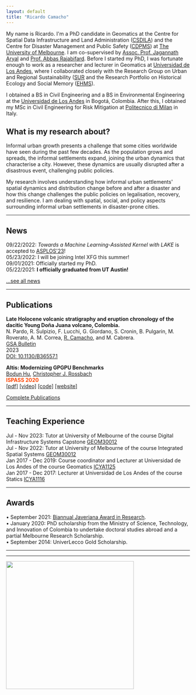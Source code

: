```yaml
---
layout: default
title: "Ricardo Camacho"
---
```


My name is Ricardo. I'm a PhD candidate in Geomatics at the Centre for Spatial Data Infrastructure and Land Administration ([CSDILA](https://eng.unimelb.edu.au/csdila)) and the Centre for Disaster Management and Public Safety ([CDPMS](https://www.unimelb.edu.au/cdmps)) at [The University of Melbourne](https://www.unimelb.edu.au/).  I am co-supervised by [Assoc. Prof. Jagannath Aryal](https://findanexpert.unimelb.edu.au/profile/865150-jagannath-aryal) and [Prof. Abbas Rajabifard](https://findanexpert.unimelb.edu.au/profile/6142-abbas-rajabifard). Before I started my PhD, I was fortunate enough to work as a researcher and lecturer in Geomatics at [Universidad de Los Andes](https://uniandes.edu.co/), where I collaborated closely with the Research Group on Urban and Regional Sustainability ([SUR](https://sur.uniandes.edu.co/) and the Research Portfolio on Historical Ecology and Social Memory ([EHMS](https://ehms.uniandes.edu.co/)).

I obtained a BS in Civil Engineering and a BS in Environmental Engineering at the [Universidad de Los Andes](https://uniandes.edu.co/) in Bogotá, Colombia. After this, I obtained my MSc in Civil Engineering for Risk Mitigation at [Politecnico di Milan](https://www.polimi.it/en) in Italy.

## What is my research about?

Informal urban growth presents a challenge that some cities worldwide have seen during the past few decades. As the population grows and spreads, the informal settlements expand, joining the urban dynamics that characterise a city. However, these dynamics are usually disrupted after a disastrous event, challenging public policies.

My research involves understanding how informal urban settlements' spatial dynamics and distribution change before and after a disaster and how this change challenges the public policies on legalisation, recovery, and resilience. I am dealing with spatial, social, and policy aspects surrounding informal urban settlements in disaster-prone cities. 


---

## News

09/22/2022: *Towards a Machine Learning-Assisted Kernel with LAKE* is accepted to [ASPLOS'23](https://asplos-conference.org/asplos-2023-cfp/)!  
05/23/2022: I will be joining Intel XFG this summer!  
09/01/2021: Officially started my PhD.  
05/22/2021: **I officially graduated from UT Austin!**  

[...see all news](./news)

---

## Publications

**Late Holocene volcanic stratigraphy and eruption chronology of the dacitic Young Doña Juana volcano, Colombia.**  
N. Pardo, R. Sulpizio, F. Lucchi, G. Giordano, S. Cronin, B. Pulgarin, M. Roverato, A. M. Correa, <u>R. Camacho</u>, and M. Cabrera.  
[GSA Bulletin](https://pubs.geoscienceworld.org/gsabulletin)  
2023  
[DOI: 10.1130/B36557.1](https://pubs.geoscienceworld.org/gsa/gsabulletin/article/135/9-10/2510/619822/Late-Holocene-volcanic-stratigraphy-and-eruption)  

**Altis: Modernizing GPGPU Benchmarks**  
<u>Bodun Hu</u>, [Christopher J. Rossbach](https://www.cs.utexas.edu/~rossbach/)  
**<span style="color:orangered">ISPASS 2020</span>**  
[[pdf]](https://ieeexplore.ieee.org/document/9238617) [[video]](https://www.youtube.com/watch?v=mRkcmjGzytY) [[code]](https://github.com/utcs-scea/altis) [[website]](https://utcs-scea.github.io/altis/)

[Complete Publications](./publications)

---

## Teaching Experience

Jul - Nov 2023: Tutor at University of Melbourne of the course Digital Infrastructure Systems Capstone [GEOM30012](https://handbook.unimelb.edu.au/2023/subjects/geom30012)  
Jul - Nov 2022: Tutor at University of Melbourne of the course Integrated Spatial Systems [GEOM30012](https://handbook.unimelb.edu.au/2022/subjects/geom30012)  
Jan 2017 - Dec 2019: Course coordinator and Lecturer at Universidad de Los Andes of the course Geomatics [ICYA1125](https://civilyambiental.uniandes.edu.co/sites/default/files/documentos/contenidos-programaticos/contenidos-programaticos-2018/segundo-semestre/icya-1125-geomatica-2018-20-secc-1.pdf)  
Jan 2017 - Dec 2017: Lecturer at Universidad de Los Andes of the course Statics [ICYA1116](https://civilyambiental.uniandes.edu.co/sites/default/files/documentos/contenidos-programaticos/contenidos-programaticos-2017/segundo-semestre/2017-20-icya/icya-1116-estatica-2017-20-seccion-3.pdf)  

---

## Awards

•	September 2021: [Biannual Javeriana Award in Research](https://wallet.xertify.co/certificates/EEC73DFBA001).  
•	January 2020: PhD scholarship from the Ministry of Science, Technology, and Innovation of Colombia to undertake doctoral studies abroad and a partial Melbourne Research Scholarship.  
•	September 2014: UniverLecco Gold Scholarship.  


---


---

<img style="width:350px;" src="/assets/img/wordcloud.svg"/>
